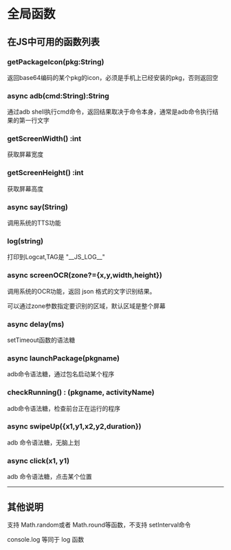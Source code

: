 # 全局函数

## 在JS中可用的函数列表

### getPackageIcon(pkg:String)

返回base64编码的某个pkg的icon，必须是手机上已经安装的pkg，否则返回空

### async adb(cmd:String):String

通过adb shell执行cmd命令，返回结果取决于命令本身，通常是adb命令执行结果的第一行文字

### getScreenWidth() :int

获取屏幕宽度

### getScreenHeight() :int

获取屏幕高度

### async say(String)

调用系统的TTS功能

### log(string)

打印到Logcat,TAG是 "\_\_JS_LOG\_\_"

### async screenOCR(zone?={x,y,width,height})

调用系统的OCR功能，返回 json 格式的文字识别结果。

可以通过zone参数指定要识别的区域，默认区域是整个屏幕

### async delay(ms)

setTimeout函数的语法糖

### async launchPackage(pkgname)

adb命令语法糖，通过包名启动某个程序

### checkRunning() : (pkgname, activityName)

adb命令语法糖，检查前台正在运行的程序

### async swipeUp({x1,y1,x2,y2,duration})

adb 命令语法糖，无脑上划

### async click(x1, y1)

adb 命令语法糖，点击某个位置

---

## 其他说明

支持 Math.random或者 Math.round等函数，不支持 setInterval命令

console.log 等同于 log 函数
